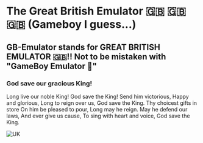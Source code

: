 # The Great British Emulator 🇬🇧 🇬🇧 🇬🇧 (Gameboy I guess...)
## GB-Emulator stands for GREAT BRITISH EMULATOR 🇬🇧!! Not to be mistaken with "GameBoy Emulator 🤮"
### God save our gracious King!
Long live our noble King!
God save the King!
Send him victorious,
Happy and glorious,
Long to reign over us,
God save the King.
Thy choicest gifts in store
On him be pleased to pour,
Long may he reign.
May he defend our laws,
And ever give us cause,
To sing with heart and voice,
God save the King.

![UK](https://i.giphy.com/HCFjjlwM7HlH64aCbw.webp)

